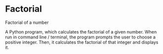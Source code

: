 # Factorial
Factorial of a number

A Python program, which calculates the factorial of a given number. When run in command line / terminal, the program prompts the user to choose a positive integer. 
Then, it calculates the factorial of that integer and displays it.
